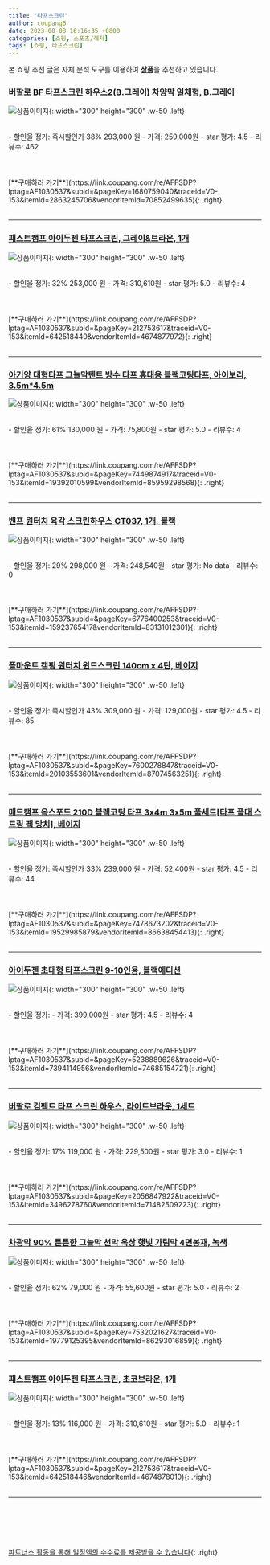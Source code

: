 ```yaml
---
title: "타프스크린"
author: coupang6
date: 2023-08-08 16:16:35 +0800
categories: [쇼핑, 스포츠/레저]
tags: [쇼핑, 타프스크린]
---
```


본 쇼핑 추천 글은 자체 분석 도구를 이용하여 [**상품**](https://link.coupang.com/a/bao1ui)을 추천하고 있습니다.

### [버팔로 BF 타프스크린 하우스2(B.그레이) 차양막 일체형, B.그레이](https://link.coupang.com/re/AFFSDP?lptag=AF1030537&subid=&pageKey=1680759040&traceid=V0-153&itemId=2863245706&vendorItemId=70852499635)

![상품이미지](https://thumbnail9.coupangcdn.com/thumbnails/remote/230x230ex/image/vendor_inventory/a984/371bbe6c7fbcd17165b0a0e2a6e4482273bb74a6fcada73d96d22a86a500.jpg){: width="300" height="300" .w-50 .left}


<br>
- 할인율 정가: 즉시할인가 38%  293,000   원
- 가격: 259,000원
- star 평가: 4.5
- 리뷰수: 462
<br>
<br>
<br>
<br>
[**구매하러 가기**](https://link.coupang.com/re/AFFSDP?lptag=AF1030537&subid=&pageKey=1680759040&traceid=V0-153&itemId=2863245706&vendorItemId=70852499635){: .right}
<br>
<br>

---

### [패스트캠프 아이두젠 타프스크린, 그레이&브라운, 1개](https://link.coupang.com/re/AFFSDP?lptag=AF1030537&subid=&pageKey=212753617&traceid=V0-153&itemId=642518440&vendorItemId=4674877972)

![상품이미지](https://thumbnail7.coupangcdn.com/thumbnails/remote/230x230ex/image/retail/images/5190924108732-ca7356fa-474a-4e20-8264-a4d6d9fb605f.jpg){: width="300" height="300" .w-50 .left}


<br>
- 할인율 정가: 32%  253,000   원
- 가격: 310,610원
- star 평가: 5.0
- 리뷰수: 4
<br>
<br>
<br>
<br>
[**구매하러 가기**](https://link.coupang.com/re/AFFSDP?lptag=AF1030537&subid=&pageKey=212753617&traceid=V0-153&itemId=642518440&vendorItemId=4674877972){: .right}
<br>
<br>

---

### [아기양 대형타프 그늘막텐트 방수 타프 휴대용 블랙코팅타프, 아이보리, 3.5m*4.5m](https://link.coupang.com/re/AFFSDP?lptag=AF1030537&subid=&pageKey=7449874917&traceid=V0-153&itemId=19392010599&vendorItemId=85959298568)

![상품이미지](https://thumbnail9.coupangcdn.com/thumbnails/remote/230x230ex/image/vendor_inventory/3f53/eaeecbbb821ec9c1413585d78a0e46ee4d0a108fd95c3737e23747cdc384.jpg){: width="300" height="300" .w-50 .left}


<br>
- 할인율 정가: 61%  130,000   원
- 가격: 75,800원
- star 평가: 5.0
- 리뷰수: 4
<br>
<br>
<br>
<br>
[**구매하러 가기**](https://link.coupang.com/re/AFFSDP?lptag=AF1030537&subid=&pageKey=7449874917&traceid=V0-153&itemId=19392010599&vendorItemId=85959298568){: .right}
<br>
<br>

---

### [밴프 원터치 육각 스크린하우스 CT037, 1개, 블랙](https://link.coupang.com/re/AFFSDP?lptag=AF1030537&subid=&pageKey=6776400253&traceid=V0-153&itemId=15923765417&vendorItemId=83131012301)

![상품이미지](https://thumbnail8.coupangcdn.com/thumbnails/remote/230x230ex/image/retail/images/318327120798314-e77c9512-bc1a-46aa-8520-65f734cbdcf8.jpg){: width="300" height="300" .w-50 .left}


<br>
- 할인율 정가: 29%  298,000   원
- 가격: 248,540원
- star 평가: No data
- 리뷰수: 0
<br>
<br>
<br>
<br>
[**구매하러 가기**](https://link.coupang.com/re/AFFSDP?lptag=AF1030537&subid=&pageKey=6776400253&traceid=V0-153&itemId=15923765417&vendorItemId=83131012301){: .right}
<br>
<br>

---

### [폴마운트 캠핑 원터치 윈드스크린 140cm x 4단, 베이지](https://link.coupang.com/re/AFFSDP?lptag=AF1030537&subid=&pageKey=7600278847&traceid=V0-153&itemId=20103553601&vendorItemId=87074563251)

![상품이미지](https://thumbnail6.coupangcdn.com/thumbnails/remote/230x230ex/image/vendor_inventory/3815/c14425194c40fbddd3860a7a7dc19956293cf03fb07d019bfea9b69064d4.jpg){: width="300" height="300" .w-50 .left}


<br>
- 할인율 정가: 즉시할인가 43%  309,000   원
- 가격: 129,000원
- star 평가: 4.5
- 리뷰수: 85
<br>
<br>
<br>
<br>
[**구매하러 가기**](https://link.coupang.com/re/AFFSDP?lptag=AF1030537&subid=&pageKey=7600278847&traceid=V0-153&itemId=20103553601&vendorItemId=87074563251){: .right}
<br>
<br>

---

### [매드캠프 옥스포드 210D 블랙코팅 타프 3x4m 3x5m 풀세트[타프 폴대 스트링 팩 망치], 베이지](https://link.coupang.com/re/AFFSDP?lptag=AF1030537&subid=&pageKey=7478673202&traceid=V0-153&itemId=19529985879&vendorItemId=86638454413)

![상품이미지](https://thumbnail8.coupangcdn.com/thumbnails/remote/230x230ex/image/vendor_inventory/2bdc/197515ebb4046a9cfa498818ccce66f0e840a522ced8f4558b44f91ad74e.png){: width="300" height="300" .w-50 .left}


<br>
- 할인율 정가: 즉시할인가 33%  239,000   원
- 가격: 52,400원
- star 평가: 4.5
- 리뷰수: 44
<br>
<br>
<br>
<br>
[**구매하러 가기**](https://link.coupang.com/re/AFFSDP?lptag=AF1030537&subid=&pageKey=7478673202&traceid=V0-153&itemId=19529985879&vendorItemId=86638454413){: .right}
<br>
<br>

---

### [아이두젠 초대형 타프스크린 9-10인용, 블랙에디션](https://link.coupang.com/re/AFFSDP?lptag=AF1030537&subid=&pageKey=5238889626&traceid=V0-153&itemId=7394114956&vendorItemId=74685154721)

![상품이미지](https://thumbnail9.coupangcdn.com/thumbnails/remote/230x230ex/image/vendor_inventory/4e86/2ccde280ef95ec62b3f83261980d7e74d882dc0763cc6df260954a0df58e.jpg){: width="300" height="300" .w-50 .left}


<br>
- 할인율 정가: 
- 가격: 399,000원
- star 평가: 4.5
- 리뷰수: 4
<br>
<br>
<br>
<br>
[**구매하러 가기**](https://link.coupang.com/re/AFFSDP?lptag=AF1030537&subid=&pageKey=5238889626&traceid=V0-153&itemId=7394114956&vendorItemId=74685154721){: .right}
<br>
<br>

---

### [버팔로 컴펙트 타프 스크린 하우스, 라이트브라운, 1세트](https://link.coupang.com/re/AFFSDP?lptag=AF1030537&subid=&pageKey=2056847922&traceid=V0-153&itemId=3496278760&vendorItemId=71482509223)

![상품이미지](https://thumbnail6.coupangcdn.com/thumbnails/remote/230x230ex/image/retail/images/2020/09/04/13/1/4b1fce57-20f0-4a79-a02f-081d2681a585.jpg){: width="300" height="300" .w-50 .left}


<br>
- 할인율 정가: 17%  119,000   원
- 가격: 229,500원
- star 평가: 3.0
- 리뷰수: 1
<br>
<br>
<br>
<br>
[**구매하러 가기**](https://link.coupang.com/re/AFFSDP?lptag=AF1030537&subid=&pageKey=2056847922&traceid=V0-153&itemId=3496278760&vendorItemId=71482509223){: .right}
<br>
<br>

---

### [차광막 90% 튼튼한 그늘막 천막 옥상 햇빛 가림막 4면봉재, 녹색](https://link.coupang.com/re/AFFSDP?lptag=AF1030537&subid=&pageKey=7532021627&traceid=V0-153&itemId=19779125395&vendorItemId=86293016859)

![상품이미지](https://thumbnail6.coupangcdn.com/thumbnails/remote/230x230ex/image/vendor_inventory/28e2/47511e37c0ff463defed3b7357e5d26a62750a94496a1901d949b341e02c.png){: width="300" height="300" .w-50 .left}


<br>
- 할인율 정가: 62%  79,000   원
- 가격: 55,600원
- star 평가: 5.0
- 리뷰수: 2
<br>
<br>
<br>
<br>
[**구매하러 가기**](https://link.coupang.com/re/AFFSDP?lptag=AF1030537&subid=&pageKey=7532021627&traceid=V0-153&itemId=19779125395&vendorItemId=86293016859){: .right}
<br>
<br>

---

### [패스트캠프 아이두젠 타프스크린, 초코브라운, 1개](https://link.coupang.com/re/AFFSDP?lptag=AF1030537&subid=&pageKey=212753617&traceid=V0-153&itemId=642518446&vendorItemId=4674878010)

![상품이미지](https://thumbnail10.coupangcdn.com/thumbnails/remote/230x230ex/image/retail/images/5191001134517-448b39d0-482f-4cd1-864f-4fce72b07be2.jpg){: width="300" height="300" .w-50 .left}


<br>
- 할인율 정가: 13%  116,000   원
- 가격: 310,610원
- star 평가: 5.0
- 리뷰수: 1
<br>
<br>
<br>
<br>
[**구매하러 가기**](https://link.coupang.com/re/AFFSDP?lptag=AF1030537&subid=&pageKey=212753617&traceid=V0-153&itemId=642518446&vendorItemId=4674878010){: .right}
<br>
<br>

---
<br><br><br><br><br> [파트너스 활동을 통해 일정액의 수수료를 제공받을 수 있습니다](https://link.coupang.com/a/bao1ui){: .right}